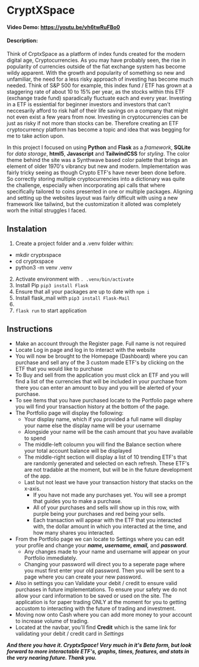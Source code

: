 # CryptXSpace
#### Video Demo:  https://youtu.be/vh6twRuFBo0
#### Description:
Think of CrptxSpace as a platform of index funds created for the modern digital age, Cryptocurrencies.
As you may have probably seen, the rise in popularity of currencies outside of the fiat exchange system has become wildy apparent.
With the growth and popularity of something so new and unfamiliar, the need for a less risky approach of investing has become much needed.
Think of S&P 500 for example, this index fund / ETF has grown at a staggering rate of about 10 to 15% per year, as the stocks within this
ETF (exchange trade fund) sparadically fluctuate each and every year. Investing in a ETF is essiential for beginner
investors and investors that can't neccesarily afford to risk half of their life savings on a company that might not even
exist a few years from now. Investing in cryptocurrencies can be just as risky if not more than stocks can be. Therefore
creating an ETF cryptocurrency platform has become a topic and idea that was begging for me to take action upon.

In this project I focused on using **Python** and **Flask** as a _framework_, **SQLite** for _data storage_, **html5**, **Javascript** and **TailwindCSS** for _styling_. The color theme behind the site was a Synthwave based color palette that brings an element of older 1970's vibrancy but new and modern.
Implementation was fairly tricky seeing as though Crypto ETF's have never been done before. So correctly storing multiple cryptocurrencies
into a dictionary was quite the challenge, especially when incorporating api calls that where specifically tailored to coins presented in one or multiple packages.
Aligning and setting up the websites layout was fairly difficult with using a new framework like tailwind, but the customization it alloted was
completely worh the initial struggles I faced.

## Instalation
1. Create a project folder and a .venv folder within:
- mkdir cryptxspace
- cd cryptxspace
- python3 -m venv .venv
2. Activate environment with `. .venv/bin/activate`
3. Install Pip `pip3 install Flask`
2. Ensure that all your packages are up to date with `npm i`
3. Install flask_mail with `pip3 install Flask-Mail`
4.
4. `flask run` to start application

## Instructions
- Make an account through the Register page. Full name is not required
- Locate Log in page and log in to interact with the website
- You will now be brought to the Homepage (Dashboard) where you can purchase and sell any of the 3 custom made ETF's by clicking on the ETF that you would like to purchase
- To Buy and sell from the application you must click an ETF and you will find a list of the currencies that will be included in your purchase from there you can enter an amount to buy and you will be alerted of your purchase.
- To see items that you have purchased locate to the Portfolio page where you will find your transaction history at the bottom of the page.
- The Portfolio page will display the following:
  * Your display name, which if you provided a full name will display your name else the display name will be your username
  * Alongside your name will be the cash amount that you have available to spend
  * The middle-left coloumn you will find the Balance section where your total account balance will be displayed
  * The middle-right section will display a list of 10 trending ETF's that are randomly generated and selected on each refresh. These ETF's are not tradable at the moment, but will be in the future development of the app.
  * Last but not least we have your transaction history that stacks on the x-axis.
    + If you have not made any purchases yet. You will see a prompt that guides you to make a purchase.
    + All of your purchases and sells will show up in this row, with purple being your purchases and red being your sells.
    + Each transaction will appear with the ETF that you interacted with, the dollar amount in which you interacted at the time, and how many shares you interacted.
- From the Portfolio page we can locate to Settings where you can edit your profile and change your ***name, username, email,*** and ***password***.
  * Any changes made to your name and username will appear on your Portfolio immediately.
  * Changing your password will direct you to a seperate page where you must first enter your old password. Then you will be sent to a page where you can create your new password.
- Also in settings you can Validate your debit / credit to ensure valid purchases in future implementations. To ensure your safety we do not allow your card information to be saved or used on the site. The application is for paper trading ONLY at the moment for you to getting accustom to interacting with the future of trading and investment.
- Moving now onto Cash where you can add more money to your account to increase volume of trading.
- Located at the navbar, you'll find **Credit** which is the same link for validating your debit / credit card in _Settings_

***And there you have it. CryptxSpace! Very much in it's Beta form, but look forward to more interactable ETF's, graphs, times, features, and stats in the very nearing future. Thank you.***


